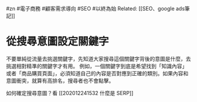 #zn #電子商務 #顧客需求導向 #SEO #以終為始 
Related: [[SEO、google ads筆記]]

# 從搜尋意圖設定關鍵字
不要單純從流量去挑選關鍵字，先知道大家搜尋這個關鍵字背後的意圖是什麼，去挑選相對精準的關鍵字才有用。
例如，一個關鍵字到底是希望找到「知識內容」或者「商品購買頁面」，必須知道自己的內容是否對應到正確的類別。如果內容和意圖衝突，就算有高排名，搜尋者也不會點擊。

如何確定搜尋意圖？看 [[202012241532 什麼是 SERP]]